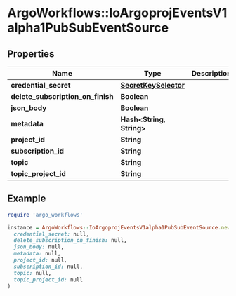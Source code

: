 # ArgoWorkflows::IoArgoprojEventsV1alpha1PubSubEventSource

## Properties

| Name | Type | Description | Notes |
| ---- | ---- | ----------- | ----- |
| **credential_secret** | [**SecretKeySelector**](SecretKeySelector.md) |  | [optional] |
| **delete_subscription_on_finish** | **Boolean** |  | [optional] |
| **json_body** | **Boolean** |  | [optional] |
| **metadata** | **Hash&lt;String, String&gt;** |  | [optional] |
| **project_id** | **String** |  | [optional] |
| **subscription_id** | **String** |  | [optional] |
| **topic** | **String** |  | [optional] |
| **topic_project_id** | **String** |  | [optional] |

## Example

```ruby
require 'argo_workflows'

instance = ArgoWorkflows::IoArgoprojEventsV1alpha1PubSubEventSource.new(
  credential_secret: null,
  delete_subscription_on_finish: null,
  json_body: null,
  metadata: null,
  project_id: null,
  subscription_id: null,
  topic: null,
  topic_project_id: null
)
```

